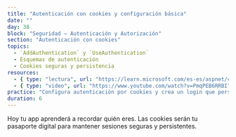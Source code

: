 ```yaml
---
title: "Autenticación con cookies y configuración básica"
date: ""
day: 38
block: "Seguridad – Autenticación y Autorización"
section: "Autenticación con cookies"
topics:
  - `AddAuthentication` y `UseAuthentication`
  - Esquemas de autenticación
  - Cookies seguras y persistencia
resources:
  - { type: "lectura", url: "https://learn.microsoft.com/es-es/aspnet/core/security/authentication/cookie" }
  - { type: "video", url: "https://www.youtube.com/watch?v=PmqPEB6RRBI" }
practice: "Configura autenticación por cookies y crea un login que persista la sesión del usuario."
duration: 6
---
```


Hoy tu app aprenderá a recordar quién eres. Las cookies serán tu pasaporte digital para mantener sesiones seguras y persistentes.
